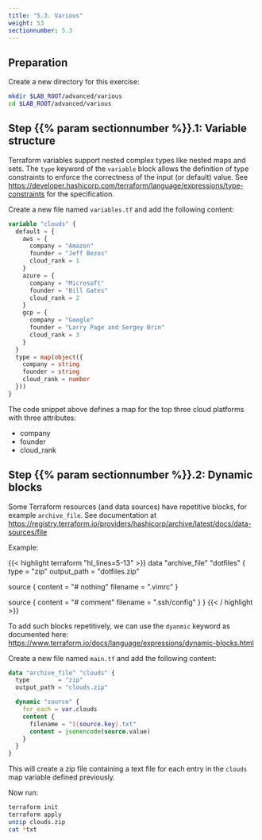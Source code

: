 ```yaml
---
title: "5.3. Various"
weight: 53
sectionnumber: 5.3
---
```



## Preparation

Create a new directory for this exercise:
```bash
mkdir $LAB_ROOT/advanced/various
cd $LAB_ROOT/advanced/various
```


## Step {{% param sectionnumber %}}.1: Variable structure

Terraform variables support nested complex types like nested maps and sets. The `type` keyword of the `variable`
block allows the definition of type constraints to enforce the correctness of the input (or default) value.
See https://developer.hashicorp.com/terraform/language/expressions/type-constraints for the specification.

Create a new file named `variables.tf` and add the following content:

```terraform
variable "clouds" {
  default = {
    aws = {
      company = "Amazon"
      founder = "Jeff Bezos"
      cloud_rank = 1
    }
    azure = {
      company = "Microsoft"
      founder = "Bill Gates"
      cloud_rank = 2
    }
    gcp = {
      company = "Google"
      founder = "Larry Page and Sergey Brin"
      cloud_rank = 3
    }
  }
  type = map(object({
    company = string
    founder = string
    cloud_rank = number
  }))
}
```

The code snippet above defines a map for the top three cloud platforms with three attributes:

* company
* founder
* cloud_rank


## Step {{% param sectionnumber %}}.2: Dynamic blocks

Some Terraform resources (and data sources) have repetitive blocks, for example `archive_file`. See documentation
at https://registry.terraform.io/providers/hashicorp/archive/latest/docs/data-sources/file

Example:

{{< highlight terraform "hl_lines=5-13" >}}
data "archive_file" "dotfiles" {
  type        = "zip"
  output_path = "dotfiles.zip"

  source {
    content  = "# nothing"
    filename = ".vimrc"
  }

  source {
    content  = "# comment"
    filename = ".ssh/config"
  }
}
{{< / highlight >}}

To add such blocks repetitively, we can use the `dyanmic` keyword as documented here:
https://www.terraform.io/docs/language/expressions/dynamic-blocks.html

Create a new file named `main.tf` and add the following content:

```terraform
data "archive_file" "clouds" {
  type        = "zip"
  output_path = "clouds.zip"

  dynamic "source" {
    for_each = var.clouds
    content {
      filename = "${source.key}.txt"
      content = jsonencode(source.value)
    }
  }
}
```

This will create a zip file containing a text file for each entry in the `clouds` map variable defined previously.

Now run:

```bash
terraform init
terraform apply
unzip clouds.zip
cat *txt
```
